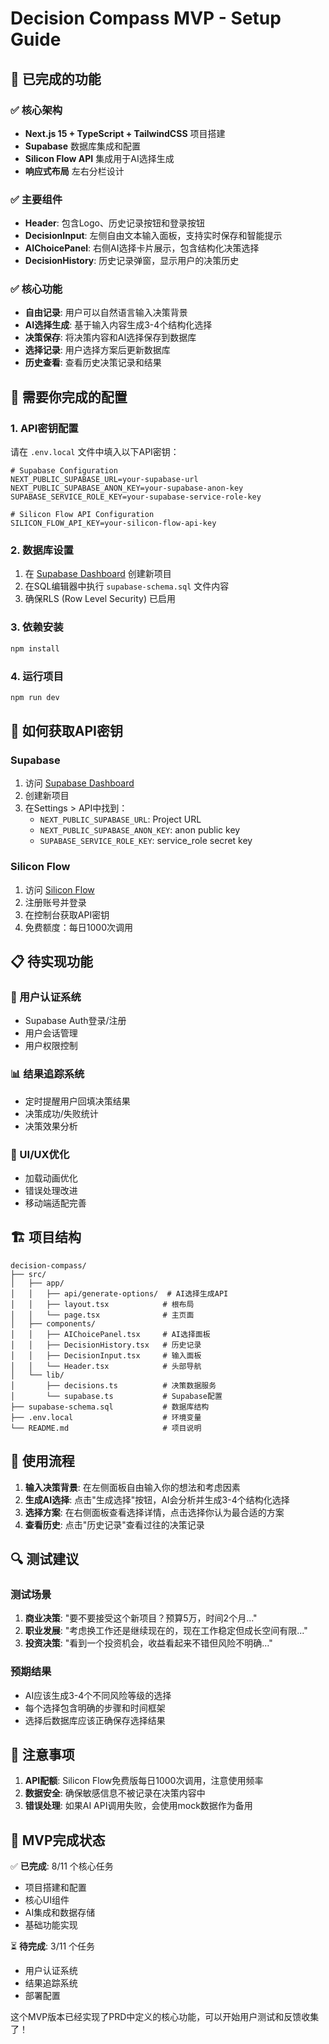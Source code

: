 # Decision Compass MVP - Setup Guide

## 🎉 已完成的功能

### ✅ 核心架构
- **Next.js 15 + TypeScript + TailwindCSS** 项目搭建
- **Supabase** 数据库集成和配置
- **Silicon Flow API** 集成用于AI选择生成
- **响应式布局** 左右分栏设计

### ✅ 主要组件
- **Header**: 包含Logo、历史记录按钮和登录按钮
- **DecisionInput**: 左侧自由文本输入面板，支持实时保存和智能提示
- **AIChoicePanel**: 右侧AI选择卡片展示，包含结构化决策选择
- **DecisionHistory**: 历史记录弹窗，显示用户的决策历史

### ✅ 核心功能
- **自由记录**: 用户可以自然语言输入决策背景
- **AI选择生成**: 基于输入内容生成3-4个结构化选择
- **决策保存**: 将决策内容和AI选择保存到数据库
- **选择记录**: 用户选择方案后更新数据库
- **历史查看**: 查看历史决策记录和结果

## 🔧 需要你完成的配置

### 1. API密钥配置
请在 `.env.local` 文件中填入以下API密钥：

```env
# Supabase Configuration
NEXT_PUBLIC_SUPABASE_URL=your-supabase-url
NEXT_PUBLIC_SUPABASE_ANON_KEY=your-supabase-anon-key
SUPABASE_SERVICE_ROLE_KEY=your-supabase-service-role-key

# Silicon Flow API Configuration
SILICON_FLOW_API_KEY=your-silicon-flow-api-key
```

### 2. 数据库设置
1. 在 [Supabase Dashboard](https://app.supabase.com) 创建新项目
2. 在SQL编辑器中执行 `supabase-schema.sql` 文件内容
3. 确保RLS (Row Level Security) 已启用

### 3. 依赖安装
```bash
npm install
```

### 4. 运行项目
```bash
npm run dev
```

## 🚀 如何获取API密钥

### Supabase
1. 访问 [Supabase Dashboard](https://app.supabase.com)
2. 创建新项目
3. 在Settings > API中找到：
   - `NEXT_PUBLIC_SUPABASE_URL`: Project URL
   - `NEXT_PUBLIC_SUPABASE_ANON_KEY`: anon public key
   - `SUPABASE_SERVICE_ROLE_KEY`: service_role secret key

### Silicon Flow
1. 访问 [Silicon Flow](https://siliconflow.cn)
2. 注册账号并登录
3. 在控制台获取API密钥
4. 免费额度：每日1000次调用

## 📋 待实现功能

### 🔄 用户认证系统
- Supabase Auth登录/注册
- 用户会话管理
- 用户权限控制

### 📊 结果追踪系统
- 定时提醒用户回填决策结果
- 决策成功/失败统计
- 决策效果分析

### 🎨 UI/UX优化
- 加载动画优化
- 错误处理改进
- 移动端适配完善

## 🏗️ 项目结构

```
decision-compass/
├── src/
│   ├── app/
│   │   ├── api/generate-options/  # AI选择生成API
│   │   ├── layout.tsx            # 根布局
│   │   └── page.tsx              # 主页面
│   ├── components/
│   │   ├── AIChoicePanel.tsx     # AI选择面板
│   │   ├── DecisionHistory.tsx   # 历史记录
│   │   ├── DecisionInput.tsx     # 输入面板
│   │   └── Header.tsx            # 头部导航
│   └── lib/
│       ├── decisions.ts          # 决策数据服务
│       └── supabase.ts           # Supabase配置
├── supabase-schema.sql           # 数据库结构
├── .env.local                    # 环境变量
└── README.md                     # 项目说明
```

## 🎯 使用流程

1. **输入决策背景**: 在左侧面板自由输入你的想法和考虑因素
2. **生成AI选择**: 点击"生成选择"按钮，AI会分析并生成3-4个结构化选择
3. **选择方案**: 在右侧面板查看选择详情，点击选择你认为最合适的方案
4. **查看历史**: 点击"历史记录"查看过往的决策记录

## 🔍 测试建议

### 测试场景
1. **商业决策**: "要不要接受这个新项目？预算5万，时间2个月..."
2. **职业发展**: "考虑换工作还是继续现在的，现在工作稳定但成长空间有限..."
3. **投资决策**: "看到一个投资机会，收益看起来不错但风险不明确..."

### 预期结果
- AI应该生成3-4个不同风险等级的选择
- 每个选择包含明确的步骤和时间框架
- 选择后数据库应该正确保存选择结果

## 🚨 注意事项

1. **API配额**: Silicon Flow免费版每日1000次调用，注意使用频率
2. **数据安全**: 确保敏感信息不被记录在决策内容中
3. **错误处理**: 如果AI API调用失败，会使用mock数据作为备用

## 🎉 MVP完成状态

✅ **已完成**: 8/11 个核心任务
- 项目搭建和配置
- 核心UI组件
- AI集成和数据存储
- 基础功能实现

⏳ **待完成**: 3/11 个任务
- 用户认证系统
- 结果追踪系统
- 部署配置

这个MVP版本已经实现了PRD中定义的核心功能，可以开始用户测试和反馈收集了！